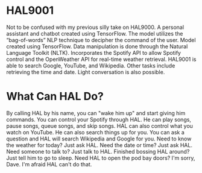 # HAL9001
Not to be confused with my previous silly take on HAL9000. A personal assistant and chatbot created using TensorFlow. The model utilizes the “bag-of-words” NLP technique to decipher the command of the user. Model created using TensorFlow. Data manipulation is done through the Natural Language Toolkit (NLTK). Incorporates the Spotify API to allow Spotify control and the OpenWeather API for real-time weather retrieval. HAL9001 is able to search Google, YouTube, and Wikipedia. Other tasks include retrieving the time and date. Light conversation is also possible.

# What Can HAL Do?
By calling HAL by his name, you can "wake him up" and start giving him commands. You can control your Spotify through HAL. He can play songs, pause songs, queue songs, and skip songs. HAL can also control what you watch on YouTube. He can also search things up for you. You can ask a question and HAL will search Wikipedia and Google for you. Need to know the weather for today? Just ask HAL. Need the date or time? Just ask HAL. Need someone to talk to? Just talk to HAL. Finished bossing HAL around? Just tell him to go to sleep. Need HAL to open the pod bay doors? I'm sorry, Dave. I'm afraid HAL can't do that.
